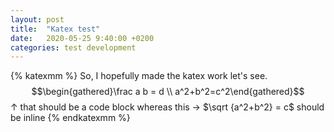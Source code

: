```yaml
---
layout: post
title:  "Katex test"
date:   2020-05-25 9:40:00 +0200
categories: test development
---
```

{% katexmm %}
So, I hopefully made the katex work let's see.
$$\begin{gathered}\frac a b = d \\ a^2+b^2=c^2\end{gathered}$$
↑ that should be a code block whereas this → $\sqrt {a^2+b^2} = c$ should be inline
{% endkatexmm %}